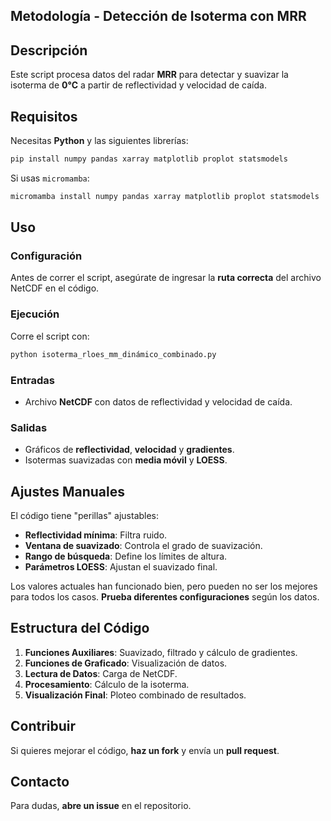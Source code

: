 
## **Metodología - Detección de Isoterma con MRR**

## **Descripción**
Este script procesa datos del radar **MRR** para detectar y suavizar la isoterma de **0°C** a partir de reflectividad y velocidad de caída.

## **Requisitos**
Necesitas **Python** y las siguientes librerías:
 
```bash
pip install numpy pandas xarray matplotlib proplot statsmodels
```
Si usas `micromamba`:
```bash
micromamba install numpy pandas xarray matplotlib proplot statsmodels
```

## **Uso**
### **Configuración**
Antes de correr el script, asegúrate de ingresar la **ruta correcta** del archivo NetCDF en el código.

### **Ejecución**
Corre el script con:
```bash
python isoterma_rloes_mm_dinámico_combinado.py
```

### **Entradas**
- Archivo **NetCDF** con datos de reflectividad y velocidad de caída.

### **Salidas**
- Gráficos de **reflectividad**, **velocidad** y **gradientes**.
- Isotermas suavizadas con **media móvil** y **LOESS**.

## **Ajustes Manuales**
El código tiene "perillas" ajustables:
- **Reflectividad mínima**: Filtra ruido.
- **Ventana de suavizado**: Controla el grado de suavización.
- **Rango de búsqueda**: Define los límites de altura.
- **Parámetros LOESS**: Ajustan el suavizado final.

Los valores actuales han funcionado bien, pero pueden no ser los mejores para todos los casos. **Prueba diferentes configuraciones** según los datos.

## **Estructura del Código**
1. **Funciones Auxiliares**: Suavizado, filtrado y cálculo de gradientes.
2. **Funciones de Graficado**: Visualización de datos.
3. **Lectura de Datos**: Carga de NetCDF.
4. **Procesamiento**: Cálculo de la isoterma.
5. **Visualización Final**: Ploteo combinado de resultados.

## **Contribuir**
Si quieres mejorar el código, **haz un fork** y envía un **pull request**.

## **Contacto**
Para dudas, **abre un issue** en el repositorio.
```

